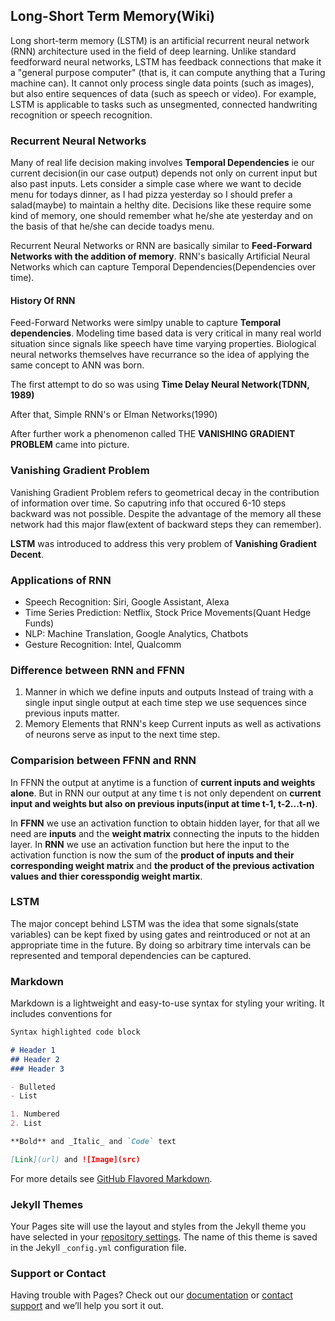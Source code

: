 ## Long-Short Term Memory(Wiki)

Long short-term memory (LSTM) is an artificial recurrent neural network (RNN) architecture used in the field of deep learning. Unlike standard feedforward neural networks, LSTM has feedback connections that make it a "general purpose computer" (that is, it can compute anything that a Turing machine can). It cannot only process single data points (such as images), but also entire sequences of data (such as speech or video). For example, LSTM is applicable to tasks such as unsegmented, connected handwriting recognition or speech recognition.

### Recurrent Neural Networks
Many of real life decision making involves **Temporal Dependencies** ie our current decision(in our case output) depends not only on current input but also past inputs. Lets consider a simple case where we want to decide menu for todays dinner, as I had pizza yesterday so I should prefer a salad(maybe) to maintain a helthy dite. Decisions like these require some kind of memory, one should remember what he/she ate yesterday and on the basis of that he/she can decide toadys menu.

Recurrent Neural Networks or RNN are basically similar to **Feed-Forward Networks with the addition of memory**. 
RNN's basically Artificial Neural Networks which can capture Temporal Dependencies(Dependencies over time).

#### History Of RNN
Feed-Forward Networks were simlpy unable to capture **Temporal dependencies**. Modeling time based data is very critical in many real world situation since signals like speech have time varying properties. Biological neural networks themselves have recurrance so the idea of applying the same concept to ANN was born. 

The first attempt to do so was using **Time Delay Neural Network(TDNN, 1989)**

After that, Simple RNN's or Elman Networks(1990) 

After further work a phenomenon called THE **VANISHING GRADIENT PROBLEM** came into picture.

### Vanishing Gradient Problem
Vanishing Gradient Problem refers to geometrical decay in the contribution of information over time. So caputring info that occured 6-10 steps backward was not possible. Despite the advantage of the memory all these network had this major flaw(extent of backward steps they can remember).

**LSTM** was introduced to address this very problem of **Vanishing Gradient Decent**.

### Applications of RNN
* Speech Recognition: Siri, Google Assistant, Alexa
* Time Series Prediction: Netflix, Stock Price Movements(Quant Hedge Funds)
* NLP: Machine Translation, Google Analytics, Chatbots
* Gesture Recognition: Intel, Qualcomm

### Difference between RNN and FFNN
1. Manner in which we define inputs and outputs
  Instead of traing with a single input single output at each time step we use sequences since previous inputs matter.
2. Memory Elements that RNN's keep
  Current inputs as well as activations of neurons serve as input to the next time step.
  
### Comparision between FFNN and RNN
In FFNN the output at anytime is a function of **current inputs and weights alone**. But in RNN our output at any time t is not only dependent on **current input and weights but also on previous inputs(input at time t-1, t-2...t-n)**.

In **FFNN** we use an activation function to obtain hidden layer, for that all we need are **inputs** and the **weight matrix** connecting the inputs to the hidden layer. In **RNN** we use an activation function but here the input to the activation function is now the sum of the **product of inputs and their corresponding weight matrix** and **the product of the previous activation values and thier coresspondig weight martix**.

### LSTM
The major concept behind LSTM was the idea that some signals(state variables) can be kept fixed by using gates and reintroduced or not at an appropriate time in the future. By doing so arbitrary time intervals can be represented and temporal dependencies can be captured.

### Markdown

Markdown is a lightweight and easy-to-use syntax for styling your writing. It includes conventions for

```markdown
Syntax highlighted code block

# Header 1
## Header 2
### Header 3

- Bulleted
- List

1. Numbered
2. List

**Bold** and _Italic_ and `Code` text

[Link](url) and ![Image](src)
```

For more details see [GitHub Flavored Markdown](https://guides.github.com/features/mastering-markdown/).

### Jekyll Themes

Your Pages site will use the layout and styles from the Jekyll theme you have selected in your [repository settings](https://github.com/heisenbuug/Testing/settings). The name of this theme is saved in the Jekyll `_config.yml` configuration file.

### Support or Contact

Having trouble with Pages? Check out our [documentation](https://help.github.com/categories/github-pages-basics/) or [contact support](https://github.com/contact) and we’ll help you sort it out.
